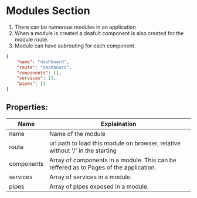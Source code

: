 # Modules Section
1. There can be numerous modules in an application
2. When a module is created a deafult component is also created for the module route.
3. Module can have subrouting for each component. 
```json
{
    "name": "dashboard",
    "route": "dashboard",
    "components": [],
    "services": [],
    "pipes": [] 
}
```

## Properties:
| Name  | Explaination  |
|---|---|
|  name | Name of the module  |
|  route | url path to load this module on browser, relative without '/' in the starting  |
|  components | Array of components in a module. This can be reffered as to Pages of the application.  |
|  services | Array of services in a module.  |
|  pipes | Array of pipes exposed in a module.  |